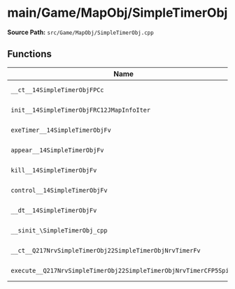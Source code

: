 # main/Game/MapObj/SimpleTimerObj

**Source Path:** `src/Game/MapObj/SimpleTimerObj.cpp`

## Functions

| Name | Address | Match % |
|------|---------|---------|
| `__ct__14SimpleTimerObjFPCc` | `0x80227B6C` | :white_check_mark: (100.0%) |
| `init__14SimpleTimerObjFRC12JMapInfoIter` | `0x80227BBC` | :white_check_mark: (100.0%) |
| `exeTimer__14SimpleTimerObjFv` | `0x80227C58` | :white_check_mark: (100.0%) |
| `appear__14SimpleTimerObjFv` | `0x80227C94` | :white_check_mark: (100.0%) |
| `kill__14SimpleTimerObjFv` | `0x80227CE0` | :white_check_mark: (100.0%) |
| `control__14SimpleTimerObjFv` | `0x80227D34` | :x: (93.3%) |
| `__dt__14SimpleTimerObjFv` | `0x80227D70` | :white_check_mark: (100.0%) |
| `__sinit_\SimpleTimerObj_cpp` | `0x80227DC8` | :white_check_mark: (100.0%) |
| `__ct__Q217NrvSimpleTimerObj22SimpleTimerObjNrvTimerFv` | `0x80227DD0` | :white_check_mark: (100.0%) |
| `execute__Q217NrvSimpleTimerObj22SimpleTimerObjNrvTimerCFP5Spine` | `0x80227DE0` | :white_check_mark: (100.0%) |